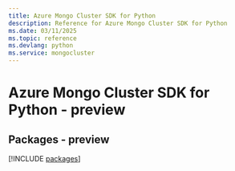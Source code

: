 ```yaml
---
title: Azure Mongo Cluster SDK for Python
description: Reference for Azure Mongo Cluster SDK for Python
ms.date: 03/11/2025
ms.topic: reference
ms.devlang: python
ms.service: mongocluster
---
```

# Azure Mongo Cluster SDK for Python - preview
## Packages - preview
[!INCLUDE [packages](mongo-cluster-index.md)]